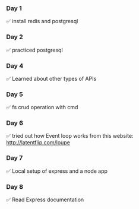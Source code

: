 ### Day 1

✅ install redis and postgresql

### Day 2

✅ practiced postgresql

### Day 4

✅ Learned about other types of APIs

### Day 5

✅ fs crud operation with cmd

### Day 6

✅ tried out how Event loop works from this website: http://latentflip.com/loupe

### Day 7

✅ Local setup of express and a node app

### Day 8

✅ Read Express documentation
